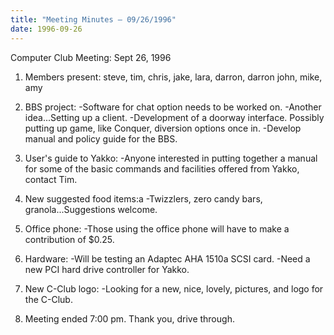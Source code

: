 ```yaml
---
title: "Meeting Minutes – 09/26/1996"
date: 1996-09-26
---
```

Computer Club Meeting:  Sept 26, 1996 </p><p>
1.   Members present: steve, tim, chris, jake, lara, darron, darron        john, mike, amy  </p><p>
2.   BBS project: 	-Software for chat option needs to be worked on.  	-Another idea...Setting up a client. 	-Development of a doorway interface.  Possibly putting up  	 game, like Conquer, diversion options once in. 	-Develop manual and policy guide for the BBS. </p><p>
3.   User's guide to Yakko: 	-Anyone interested in putting together a manual for  	 some of the basic commands and facilities offered from 	 Yakko, contact Tim. </p><p>
4.   New suggested food items:a 	-Twizzlers, zero candy bars, granola...Suggestions welcome. </p><p>
5.   Office phone: 	-Those using the office phone will have to make a  	 contribution of $0.25. </p><p>
6.   Hardware: 	-Will be testing an Adaptec AHA 1510a SCSI card. 	-Need a new PCI hard drive controller for Yakko. </p><p>
7.   New C-Club logo: 	-Looking for a new, nice, lovely, pictures, and logo  	 for the C-Club.   </p><p>
8.   Meeting ended 7:00 pm.  Thank you, drive through. </p><p>
</p>
